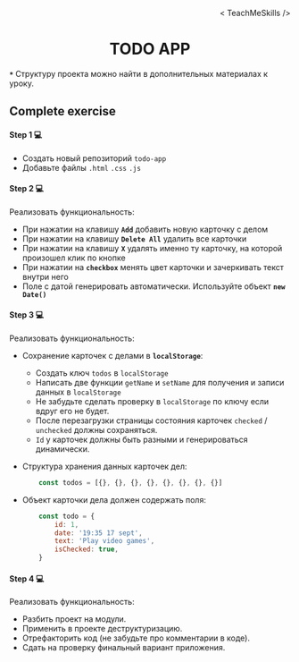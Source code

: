 <p align='right'>< TeachMeSkills /></p>
<h1 align='center'>TODO APP</h1>

**`*`** Структуру проекта можно найти в дополнительных материалах к уроку.

## Complete exercise

#### Step 1 💻

+ Создать новый репозиторий `todo-app`
+ Добавьте файлы `.html` `.css` `.js`

#### Step 2 💻

Реализовать функциональность:

+ При нажатии на клавишу **`Add`** добавить новую карточку с делом
+ При нажатии на клавишу **`Delete All`** удалить все карточки
+ При нажатии на клавишу **`Х`** удалять именно ту карточку, на которой произошел клик по кнопке
+ При нажатии на **`checkbox`** менять цвет карточки и зачеркивать текст внутри него
+ Поле с датой генерировать автоматически. Используйте объект **`new Date()`**

#### Step 3 💻

Реализовать функциональность:

+ Сохранение карточек с делами в **`localStorage`**:
    + Создать ключ `todos` в `localStorage`
    + Написать две функции `getName` и `setName` для получения и записи данных в `localStorage`
    + Не забудьте сделать проверку в `localStorage` по ключу если вдруг его не будет.
    + После перезагрузки страницы состояния карточек `checked` / `unchecked` должны сохраняться.
    + `Id` у карточек должны быть разными и генерироваться динамически.

+ Структура хранения данных карточек дел:

    ```javascript
        const todos = [{}, {}, {}, {}, {}, {}, {}, {}]
    ```

+ Объект карточки дела должен содержать поля: 

    ```javascript
        const todo = {
            id: 1,
            date: '19:35 17 sept',
            text: 'Play video games',
            isChecked: true,
        }
    ```

#### Step 4 💻

Реализовать функциональность:

+ Разбить проект на модули.
+ Применить в проекте деструктуризацию.
+ Отрефакторить код (не забудьте про комментарии в коде).
+ Сдать на проверку финальный вариант приложения.

